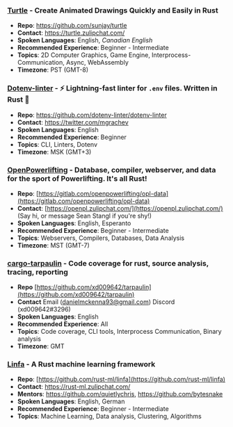 ### [Turtle](https://turtle.rs/) - Create Animated Drawings Quickly and Easily in Rust
* **Repo**: https://github.com/sunjay/turtle
* **Contact**: https://turtle.zulipchat.com/
* **Spoken Languages**: English, _Canadian English_
* **Recommended Experience**: Beginner - Intermediate
* **Topics**: 2D Computer Graphics, Game Engine, Interprocess-Communication, Async, WebAssembly
* **Timezone**: PST (GMT-8)

### [Dotenv-linter](https://dotenv-linter.github.io) - ⚡️ Lightning-fast linter for `.env` files. Written in Rust 🦀
* **Repo**: https://github.com/dotenv-linter/dotenv-linter
* **Contact**: https://twitter.com/mgrachev
* **Spoken Languages**: English
* **Recommended Experience**: Beginner
* **Topics**: CLI, Linters, Dotenv
* **Timezone**: MSK (GMT+3)

### [OpenPowerlifting](https://www.openpowerlifting.org/) - Database, compiler, webserver, and data for the sport of Powerlifting. It's all Rust!
* **Repo**: [https://gitlab.com/openpowerlifting/opl-data](https://gitlab.com/openpowerlifting/opl-data)
* **Contact**: [https://openpl.zulipchat.com/](https://openpl.zulipchat.com/) (Say hi, or message Sean Stangl if you're shy!)
* **Spoken Languages**: English, Esperanto
* **Recommended Experience**: Beginner - Intermediate
* **Topics**: Webservers, Compilers, Databases, Data Analysis
* **Timezone**: MST (GMT-7)

### [cargo-tarpaulin](https://github.com/xd009642/tarpaulin) - Code coverage for rust, source analysis, tracing, reporting
* **Repo** [https://github.com/xd009642/tarpaulin](https://github.com/xd009642/tarpaulin)
* **Contact** Email ([danielmckenna93@gmail.com](mailto:danielmckenna93@gmail.com)) Discord (xd009642#3296)
* **Spoken Languages**: English
* **Recommended Experience**: All
* **Topics**: Code coverage, CLI tools, Interprocess Communication, Binary analysis
* **Timezone**: GMT

### [Linfa](https://github.com/rust-ml/linfa/) - A Rust machine learning framework
* **Repo**: [https://github.com/rust-ml/linfa](https://github.com/rust-ml/linfa)
* **Contact**: https://rust-ml.zulipchat.com/
* **Mentors**: https://github.com/quietlychris, https://github.com/bytesnake
* **Spoken Languages**: English, German
* **Recommended Experience**: Beginner - Intermediate
* **Topics**: Machine Learning, Data analysis, Clustering, Algorithms

<h1 id="projects-end"></h1>

<script>
var people = [];
var e = document.getElementById("project-mentorship");
while (e.nextSibling.nodeName != 'H3') e.nextSibling.remove();
e = e.nextSibling;
do {
    let person = [];
    do {
        person.push(e);
        e = e.nextSibling;
    } while (!/^H[123]$/i.test(e.nodeName));
    people.push(person);
} while (e.nodeName == 'H3');
for (let i = people.length - 1; i > 0; i--) {
    const j = Math.floor(Math.random() * (i + 1));
    [people[i], people[j]] = [people[j], people[i]];
}
people.forEach(person => {
    person.forEach(x => {
        e.parentNode.insertBefore(x, e);
    });
});
e.remove();
</script>
